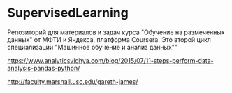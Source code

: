 # SupervisedLearning
Репозиторий для материалов и задач курса "Обучение на размеченных данных" от МФТИ и Яндекса, платформа Coursera. Это второй цикл специализации "Машинное обучение и анализ данных""


https://www.analyticsvidhya.com/blog/2015/07/11-steps-perform-data-analysis-pandas-python/

http://faculty.marshall.usc.edu/gareth-james/
